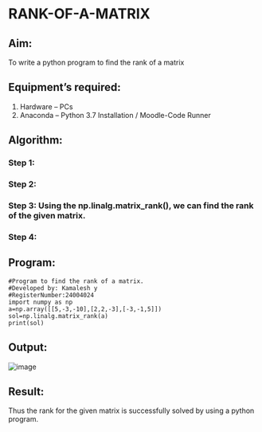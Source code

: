 # RANK-OF-A-MATRIX
## Aim:
To write a python program to find the rank of a matrix
## Equipment’s required:
1. 	Hardware – PCs
2. 	Anaconda – Python 3.7 Installation / Moodle-Code Runner
## Algorithm:
### Step 1: 
### Step 2: 
### Step 3: Using the np.linalg.matrix_rank(), we can find the rank of the given matrix.
### Step 4: 
## Program:
```
#Program to find the rank of a matrix.
#Developed by: Kamalesh y
#RegisterNumber:24004024
import numpy as np
a=np.array([[5,-3,-10],[2,2,-3],[-3,-1,5]])
sol=np.linalg.matrix_rank(a)
print(sol)
```
## Output:
![image](https://github.com/user-attachments/assets/13042caa-10a5-4a73-a947-f39c7a16f8b4)

## Result:
Thus the rank for the given matrix is successfully solved by  using a python program.

